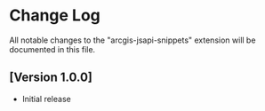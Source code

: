 # Change Log

All notable changes to the "arcgis-jsapi-snippets" extension will be documented in this file.

## [Version 1.0.0]

- Initial release